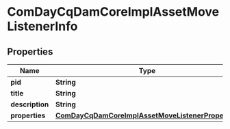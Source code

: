 
# ComDayCqDamCoreImplAssetMoveListenerInfo

## Properties
Name | Type | Description | Notes
------------ | ------------- | ------------- | -------------
**pid** | **String** |  |  [optional]
**title** | **String** |  |  [optional]
**description** | **String** |  |  [optional]
**properties** | [**ComDayCqDamCoreImplAssetMoveListenerProperties**](ComDayCqDamCoreImplAssetMoveListenerProperties.md) |  |  [optional]



